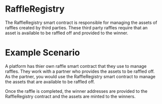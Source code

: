 # RaffleRegistry

The RaffleRegistry smart contract is responsible for managing the assets of raffles created by third parties. These third party raffles require that an asset is available to be raffled off and provided to the winner.

# Example Scenario

A platform has thier own raffle smart contract that they use to manage raffles. They work with a partner who provides the assets to be raffled off. As the partner, you would use the RaffleRegistry smart contract to manage the assets that are available to be raffled off.

Once the raffle is completed, the winner addresses are provided to the RaffleRegistry contract and the assets are minted to the winners.